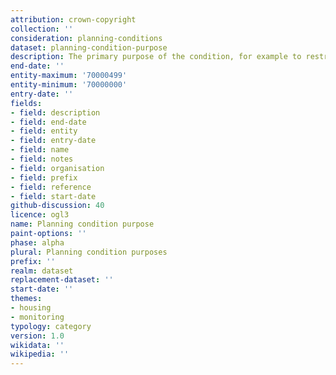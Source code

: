 ```yaml
---
attribution: crown-copyright
collection: ''
consideration: planning-conditions
dataset: planning-condition-purpose
description: The primary purpose of the condition, for example to restrict something
end-date: ''
entity-maximum: '70000499'
entity-minimum: '70000000'
entry-date: ''
fields:
- field: description
- field: end-date
- field: entity
- field: entry-date
- field: name
- field: notes
- field: organisation
- field: prefix
- field: reference
- field: start-date
github-discussion: 40
licence: ogl3
name: Planning condition purpose
paint-options: ''
phase: alpha
plural: Planning condition purposes
prefix: ''
realm: dataset
replacement-dataset: ''
start-date: ''
themes:
- housing
- monitoring
typology: category
version: 1.0
wikidata: ''
wikipedia: ''
---
```

